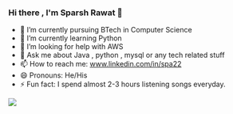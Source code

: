 ### Hi there , I'm Sparsh Rawat 👋



- 🔭 I’m currently pursuing BTech in Computer Science
- 🌱 I’m currently learning Python
- 🤔 I’m looking for help with AWS
- 💬 Ask me about Java , python , mysql  or any tech related stuff
- 📫 How to reach me: www.linkedin.com/in/spa22
- 😄 Pronouns: He/His
- ⚡ Fun fact: I spend almost 2-3 hours listening songs everyday.

<img src="https://github-readme-stats.vercel.app/api?username=Sparsh225&&show_icons=true&title_color=ffffff&icon_color=bb2acf&text_color=daf7dc&bg_color=151515">
